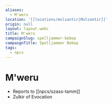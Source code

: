 ```yaml
---
aliases:
  - M'weru
location: '[[locations/mulsantir|Mulsantir]]'
origin: null
layout: layout.webc
title: M'weru
campaignSlug: spelljammer-bebop
campaignTitle: Spelljammer Bebop
tags:
  - npcs
---
```

# M'weru
- Reports to [[npcs/szass-tamm]]
- Zulkir of Evocation
